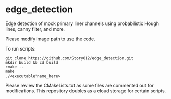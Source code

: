 # edge_detection
Edge detection of mock primary liner channels using probabilistic Hough lines, canny filter, and more.

Please modify image path to use the code.

To run scripts:
```
git clone https://github.com/Story012/edge_detection.git
mkdir build && cd build
cmake ..
make
./<executable"name_here>
```
Please review the CMakeLists.txt as some files are commented out for modifications. This repository doubles as a cloud storage for certain scripts.

